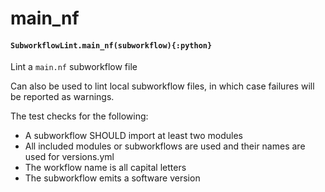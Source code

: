 # main\_nf

#### `SubworkflowLint.main_nf(subworkflow){:python}`

Lint a `main.nf` subworkflow file

Can also be used to lint local subworkflow files,
in which case failures will be reported as
warnings.

The test checks for the following:

* A subworkflow SHOULD import at least two modules
* All included modules or subworkflows are used and their names are used for versions.yml
* The workflow name is all capital letters
* The subworkflow emits a software version
